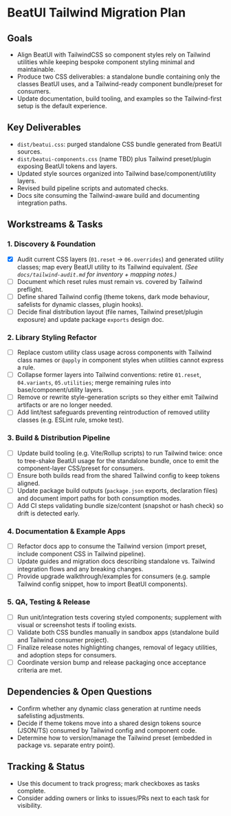 # BeatUI Tailwind Migration Plan

## Goals
- Align BeatUI with TailwindCSS so component styles rely on Tailwind utilities while keeping bespoke component styling minimal and maintainable.
- Produce two CSS deliverables: a standalone bundle containing only the classes BeatUI uses, and a Tailwind-ready component bundle/preset for consumers.
- Update documentation, build tooling, and examples so the Tailwind-first setup is the default experience.

## Key Deliverables
- `dist/beatui.css`: purged standalone CSS bundle generated from BeatUI sources.
- `dist/beatui-components.css` (name TBD) plus Tailwind preset/plugin exposing BeatUI tokens and layers.
- Updated style sources organized into Tailwind base/component/utility layers.
- Revised build pipeline scripts and automated checks.
- Docs site consuming the Tailwind-aware build and documenting integration paths.

## Workstreams & Tasks

### 1. Discovery & Foundation
- [x] Audit current CSS layers (`01.reset` → `06.overrides`) and generated utility classes; map every BeatUI utility to its Tailwind equivalent. _(See `docs/tailwind-audit.md` for inventory + mapping notes.)_
- [ ] Document which reset rules must remain vs. covered by Tailwind preflight.
- [ ] Define shared Tailwind config (theme tokens, dark mode behaviour, safelists for dynamic classes, plugin hooks).
- [ ] Decide final distribution layout (file names, Tailwind preset/plugin exposure) and update package `exports` design doc.

### 2. Library Styling Refactor
- [ ] Replace custom utility class usage across components with Tailwind class names or `@apply` in component styles when utilities cannot express a rule.
- [ ] Collapse former layers into Tailwind conventions: retire `01.reset`, `04.variants`, `05.utilities`; merge remaining rules into base/component/utility layers.
- [ ] Remove or rewrite style-generation scripts so they either emit Tailwind artifacts or are no longer needed.
- [ ] Add lint/test safeguards preventing reintroduction of removed utility classes (e.g. ESLint rule, smoke test).

### 3. Build & Distribution Pipeline
- [ ] Update build tooling (e.g. Vite/Rollup scripts) to run Tailwind twice: once to tree-shake BeatUI usage for the standalone bundle, once to emit the component-layer CSS/preset for consumers.
- [ ] Ensure both builds read from the shared Tailwind config to keep tokens aligned.
- [ ] Update package build outputs (`package.json` exports, declaration files) and document import paths for both consumption modes.
- [ ] Add CI steps validating bundle size/content (snapshot or hash check) so drift is detected early.

### 4. Documentation & Example Apps
- [ ] Refactor docs app to consume the Tailwind version (import preset, include component CSS in Tailwind pipeline).
- [ ] Update guides and migration docs describing standalone vs. Tailwind integration flows and any breaking changes.
- [ ] Provide upgrade walkthrough/examples for consumers (e.g. sample Tailwind config snippet, how to import BeatUI components).

### 5. QA, Testing & Release
- [ ] Run unit/integration tests covering styled components; supplement with visual or screenshot tests if tooling exists.
- [ ] Validate both CSS bundles manually in sandbox apps (standalone build and Tailwind consumer project).
- [ ] Finalize release notes highlighting changes, removal of legacy utilities, and adoption steps for consumers.
- [ ] Coordinate version bump and release packaging once acceptance criteria are met.

## Dependencies & Open Questions
- Confirm whether any dynamic class generation at runtime needs safelisting adjustments.
- Decide if theme tokens move into a shared design tokens source (JSON/TS) consumed by Tailwind config and component code.
- Determine how to version/manage the Tailwind preset (embedded in package vs. separate entry point).

## Tracking & Status
- Use this document to track progress; mark checkboxes as tasks complete.
- Consider adding owners or links to issues/PRs next to each task for visibility.
